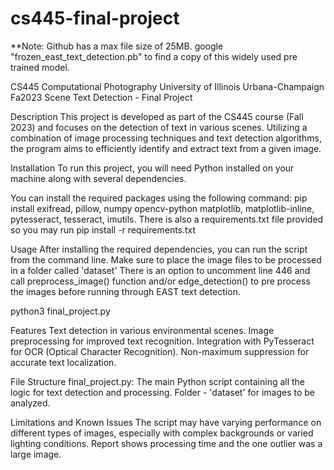 # cs445-final-project
**Note: Github has a max file size of 25MB.  google "frozen_east_text_detection.pb" to find a copy of this widely used pre trained model.

CS445 Computational Photography
University of Illinois Urbana-Champaign
Fa2023
Scene Text Detection - Final Project

Description
This project is developed as part of the CS445 course (Fall 2023) and focuses on the detection of text in various scenes. Utilizing a combination of image processing techniques and text detection algorithms, the program aims to efficiently identify and extract text from a given image.


Installation
To run this project, you will need Python installed on your machine along with several dependencies.

You can install the required packages using the following command:
pip install exifread, pillow, numpy opencv-python matplotlib, matplotlib-inline, pytesseract, tesseract, imutils.  There is also a requirements.txt file provided so you may run pip install -r requirements.txt

Usage
After installing the required dependencies, you can run the script from the command line. Make sure to place the image files to be processed in a folder called 'dataset'
There is an option to uncomment line 446 and call preprocess_image() function and/or edge_detection() to pre process the images before running through EAST text detection.


python3 final_project.py

Features
Text detection in various environmental scenes.
Image preprocessing for improved text recognition.
Integration with PyTesseract for OCR (Optical Character Recognition).
Non-maximum suppression for accurate text localization.

File Structure
final_project.py: The main Python script containing all the logic for text detection and processing.
Folder - 'dataset' for images to be analyzed.

Limitations and Known Issues
The script may have varying performance on different types of images, especially with complex backgrounds or varied lighting conditions.  Report shows processing time and the one outlier was a large image.


